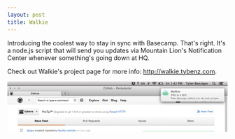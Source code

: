 ```yaml
---
layout: post
title: Walkie
---
```


Introducing the coolest way to stay in sync with Basecamp. That's right.
It's a node.js script that will send you updates via Mountain Lion's
Notification Center whenever something's going down at HQ.

Check out Walkie's project page for more info: http://walkie.tybenz.com.

![walkie](/img/walkie.png)
